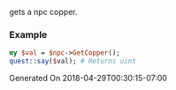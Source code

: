 gets a npc copper.
### Example

```perl
my $val = $npc->GetCopper();
quest::say($val); # Returns uint
```


Generated On 2018-04-29T00:30:15-07:00